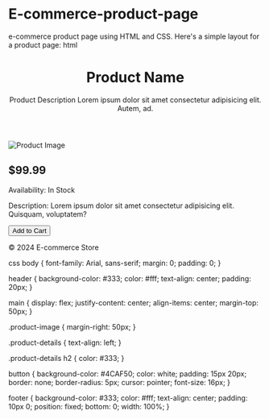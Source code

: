 # E-commerce-product-page
 e-commerce product page using HTML and CSS. Here's a simple layout for a product page:
html
 <!DOCTYPE html>
<html lang="en">
<head>
    <meta charset="UTF-8">
    <meta name="viewport" content="width=device-width, initial-scale=1.0">
    <title>Product Page</title>
    <link rel="stylesheet" href="styles.css">
</head>
<body>
    <header>
        <h1>Product Name</h1>
        <p>Product Description Lorem ipsum dolor sit amet consectetur adipisicing elit. Autem, ad.</p>
    </header>
    <main>
        <div class="product-image">
            <img src="product-image.jpg" alt="Product Image">
        </div>
        <div class="product-details">
            <h2>$99.99</h2>
            <p>Availability: In Stock</p>
            <p>Description: Lorem ipsum dolor sit amet consectetur adipisicing elit. Quisquam, voluptatem?</p>
            <button>Add to Cart</button>
        </div>
    </main>
    <footer>
        <p>&copy; 2024 E-commerce Store</p>
    </footer>
</body>
</html>
css
body {
    font-family: Arial, sans-serif;
    margin: 0;
    padding: 0;
}

header {
    background-color: #333;
    color: #fff;
    text-align: center;
    padding: 20px;
}

main {
    display: flex;
    justify-content: center;
    align-items: center;
    margin-top: 50px;
}

.product-image {
    margin-right: 50px;
}

.product-details {
    text-align: left;
}

.product-details h2 {
    color: #333;
}

button {
    background-color: #4CAF50;
    color: white;
    padding: 15px 20px;
    border: none;
    border-radius: 5px;
    cursor: pointer;
    font-size: 16px;
}

footer {
    background-color: #333;
    color: #fff;
    text-align: center;
    padding: 10px 0;
    position: fixed;
    bottom: 0;
    width: 100%;
}

